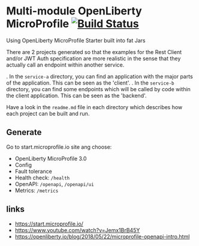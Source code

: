 # Multi-module OpenLiberty MicroProfile [![Build Status](https://travis-ci.org/daggerok/openliberty-microprofile.svg?branch=master)](https://travis-ci.org/daggerok/openliberty-microprofile)
Using OpenLiberty MicroProfile Starter built into fat Jars

There are 2 projects generated so that the examples for the Rest Client and/or JWT Auth specification are more realistic in the sense that they actually call an endpoint within another service.

. In the `service-a` directory, you can find an application with the major parts of the application. This can be seen as the 'client'.
. In the `service-b` directory, you can find some endpoints which will be called by code within the client application. This can be seen as the 'backend'.

Have a look in the `readme.md` file in each directory which describes how each project can be built and run.

## Generate

Go to start.microprofile.io site ang choose:

* OpenLiberty MicroProfile 3.0
* Config
* Fault tolerance
* Health check: `/health`
* OpenAPI: `/openapi`, `/openapi/ui`
* Metrics: `/metrics`

## links

* https://start.microprofile.io/
* https://www.youtube.com/watch?v=Jemx1BrB45Y
* https://openliberty.io/blog/2018/05/22/microprofile-openapi-intro.html
